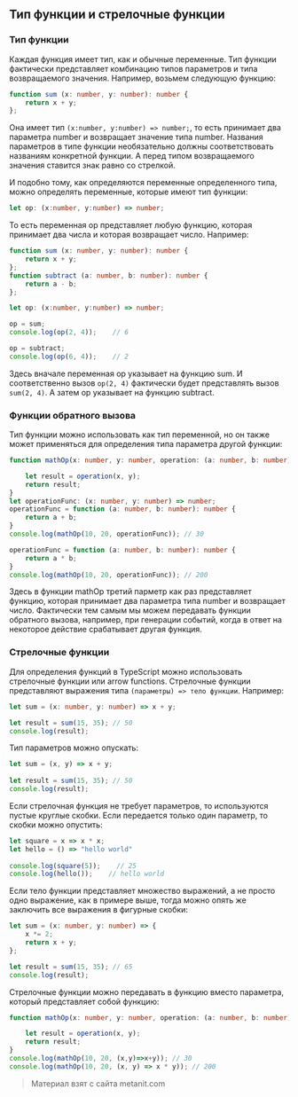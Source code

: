 ## Тип функции и стрелочные функции

### Тип функции

Каждая функция имеет тип, как и обычные переменные. Тип функции фактически представляет комбинацию типов параметров и типа возвращаемого значения. Например, возьмем следующую функцию:

```ts
function sum (x: number, y: number): number {
    return x + y;
};
```

Она имеет тип `(x:number, y:number) => number;`, то есть принимает два параметра number и возвращает значение типа number. Названия параметров в типе функции необязательно должны соответствовать названиям конкретной функции. А перед типом возвращаемого значения ставится знак равно со стрелкой.

И подобно тому, как определяются переменные определенного типа, можно определять переменные, которые имеют тип функции:

```ts
let op: (x:number, y:number) => number;
```

То есть переменная op представляет любую функцию, которая принимает два числа и которая возвращает число. Например:

```ts
function sum (x: number, y: number): number {
    return x + y;
};
function subtract (a: number, b: number): number {
    return a - b;
};

let op: (x:number, y:number) => number;

op = sum;
console.log(op(2, 4));    // 6

op = subtract;
console.log(op(6, 4));    // 2
```

Здесь вначале переменная op указывает на функцию sum. И соответственно вызов `op(2, 4)` фактически будет представлять вызов `sum(2, 4)`. А затем op указывает на функцию subtract.

### Функции обратного вызова

Тип функции можно использовать как тип переменной, но он также может применяться для определения типа параметра другой функции:

```ts
function mathOp(x: number, y: number, operation: (a: number, b: number) => number): number{

    let result = operation(x, y);
    return result;
}
let operationFunc: (x: number, y: number) => number;
operationFunc = function (a: number, b: number): number {
    return a + b;
}
console.log(mathOp(10, 20, operationFunc)); // 30 

operationFunc = function (a: number, b: number): number {
    return a * b;
}
console.log(mathOp(10, 20, operationFunc)); // 200
```

Здесь в функции mathOp третий парметр как раз представляет функцию, которая принимает два параметра типа number и возвращает число. Фактически тем самым мы можем передавать функции обратного вызова, например, при генерации событий, когда в ответ на некоторое действие срабатывает другая функция.

### Стрелочные функции

Для определения функций в TypeScript можно использовать стрелочные функции или arrow functions. Стрелочные функции представляют выражения типа `(параметры) => тело функции`. Например:

```ts
let sum = (x: number, y: number) => x + y;

let result = sum(15, 35); // 50
console.log(result);
```

Тип параметров можно опускать:

```ts
let sum = (x, y) => x + y;
 
let result = sum(15, 35); // 50
console.log(result);
```

Если стрелочная функция не требует параметров, то используются пустые круглые скобки. Если передается только один параметр, то скобки можно опустить:

```ts
let square = x => x * x;
let hello = () => "hello world"
 
console.log(square(5));    // 25
console.log(hello());    // hello world
```

Если тело функции представляет множество выражений, а не просто одно выражение, как в примере выше, тогда можно опять же заключить все выражения в фигурные скобки:

```ts
let sum = (x: number, y: number) => {
    x *= 2;
    return x + y;
};

let result = sum(15, 35); // 65
console.log(result);
```

Стрелочные функции можно передавать в функцию вместо параметра, который представляет собой функцию:

```ts
function mathOp(x: number, y: number, operation: (a: number, b: number) => number): number{

    let result = operation(x, y);
    return result;
}
console.log(mathOp(10, 20, (x,y)=>x+y)); // 30 
console.log(mathOp(10, 20, (x, y) => x * y)); // 200
```


> Материал взят с сайта metanit.com